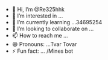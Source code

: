- 👋 Hi, I’m @Re325hhk
- 👀 I’m interested in ...
- 🌱 I’m currently learning ...34695254
- 💞️ I’m looking to collaborate on ...
- 📫 How to reach me ...
- 😄 Pronouns: ...Tvar Tovar
- ⚡ Fun fact: ... /Mines bot

<!---
Re325hhk/Re325hhk is a ✨ special ✨ repository because its `README.md` (this file) appears on your GitHub profile.
You can click the Preview link to take a look at your changes.
--->
